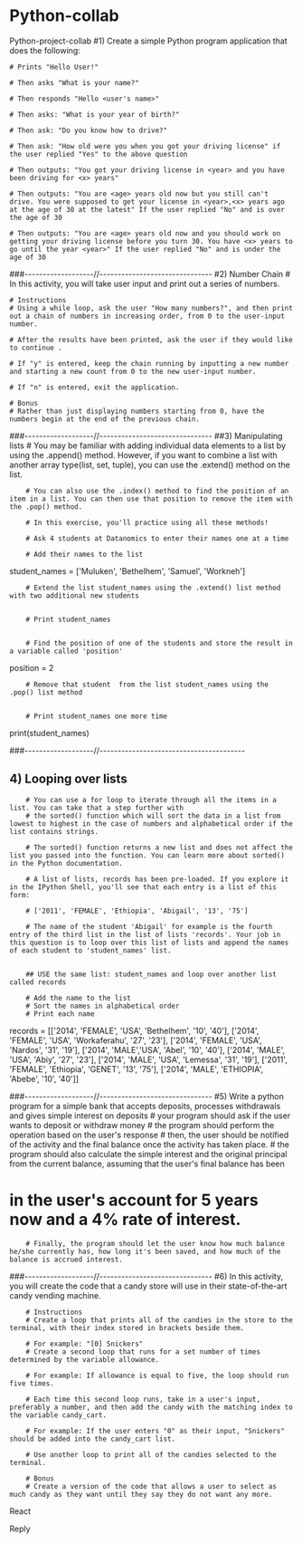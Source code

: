 # Python-collab
Python-project-collab
#1) Create a simple Python program application that does the following:

    # Prints "Hello User!"

    # Then asks "What is your name?"

    # Then responds "Hello <user's name>"

    # Then asks: "What is your year of birth?"

    # Then ask: "Do you know how to drive?"

    # Then ask: "How old were you when you got your driving license" if the user replied "Yes" to the above question

    # Then outputs: "You got your driving license in <year> and you have been driving for <x> years" 

    # Then outputs: "You are <age> years old now but you still can't drive. You were supposed to get your license in <year>,<x> years ago at the age of 30 at the latest" If the user replied "No" and is over the age of 30

    # Then outputs: "You are <age> years old now and you should work on getting your driving license before you turn 30. You have <x> years to go until the year <year>" If the user replied "No" and is under the age of 30
    

###-------------------//-------------------------------
#2) Number Chain
    # In this activity, you will take user input and print out a series of numbers.

    # Instructions
    # Using a while loop, ask the user "How many numbers?", and then print out a chain of numbers in increasing order, from 0 to the user-input number.

    # After the results have been printed, ask the user if they would like to continue .

    # If "y" is entered, keep the chain running by inputting a new number and starting a new count from 0 to the new user-input number.

    # If "n" is entered, exit the application.

    # Bonus
    # Rather than just displaying numbers starting from 0, have the numbers begin at the end of the previous chain.

###-------------------//-------------------------------
##3) Manipulating lists 
        # You may be familiar with adding individual data elements to a list by using the .append() method. However, if you want to combine a list with another array type(list, set, tuple), you can use the .extend() method on the list.

        # You can also use the .index() method to find the position of an item in a list. You can then use that position to remove the item with the .pop() method.

        # In this exercise, you'll practice using all these methods!

        # Ask 4 students at Datanomics to enter their names one at a time
        
        # Add their names to the list

student_names = ['Muluken', 'Bethelhem', 'Samuel', 'Workneh']

        # Extend the list student_names using the .extend() list method with two additional new students 


        # Print student_names


        # Find the position of one of the students and store the result in a variable called 'position'
       
position = 2

        # Remove that student  from the list student_names using the .pop() list method
       

        # Print student_names one more time

print(student_names)

###-------------------//----------------------------------------

## 4) Looping over lists
        # You can use a for loop to iterate through all the items in a list. You can take that a step further with 
        # the sorted() function which will sort the data in a list from lowest to highest in the case of numbers and alphabetical order if the list contains strings. 

        # The sorted() function returns a new list and does not affect the list you passed into the function. You can learn more about sorted() in the Python documentation.

        # A list of lists, records has been pre-loaded. If you explore it in the IPython Shell, you'll see that each entry is a list of this form:

        # ['2011', 'FEMALE', 'Ethiopia', 'Abigail', '13', '75']

        # The name of the student 'Abigail' for example is the fourth entry of the third list in the list of lists 'records'. Your job in this question is to loop over this list of lists and append the names of each student to 'student_names' list.


        ## USE the same list: student_names and loop over another list called records

        # Add the name to the list
        # Sort the names in alphabetical order
        # Print each name

records = [['2014', 'FEMALE', 'USA', 'Bethelhem', '10', '40'], ['2014', 'FEMALE', 'USA', 'Workaferahu', '27', '23'], ['2014', 'FEMALE', 'USA', 'Nardos', '31', '19'], ['2014', 'MALE','USA', 'Abel', '10', '40'], ['2014', 'MALE', 'USA', 'Abiy', '27', '23'], ['2014', 'MALE', 'USA', 'Lemessa', '31', '19'], ['2011', 'FEMALE', 'Ethiopia', 'GENET', '13', '75'], ['2014', 'MALE', 'ETHIOPIA', 'Abebe', '10', '40']]

###-------------------//-------------------------------
#5) Write a python program for a simple bank that accepts deposits, processes withdrawals and gives simple interest on deposits
        # your program should ask if the user wants to deposit or withdraw money
        # the program should perform the operation based on the user's response
        # then, the user should be notified of the activity and the final balance once the activity has taken place. 
        # the program should also calculate the simple interest and the original principal from the current balance, assuming that the user's final balance has been 
# in the user's account for 5 years now and a 4% rate of interest.
        # Finally, the program should let the user know how much balance he/she currently has, how long it's been saved, and how much of the balance is accrued interest.

###-------------------//-------------------------------
#6) In this activity, you will create the code that a candy store will use in their state-of-the-art candy vending machine.

        # Instructions
        # Create a loop that prints all of the candies in the store to the terminal, with their index stored in brackets beside them.

        # For example: "[0] Snickers"
        # Create a second loop that runs for a set number of times determined by the variable allowance.

        # For example: If allowance is equal to five, the loop should run five times.

        # Each time this second loop runs, take in a user's input, preferably a number, and then add the candy with the matching index to the variable candy_cart.

        # For example: If the user enters "0" as their input, "Snickers" should be added into the candy_cart list.

        # Use another loop to print all of the candies selected to the terminal.

        # Bonus
        # Create a version of the code that allows a user to select as much candy as they want until they say they do not want any more.

React

Reply


